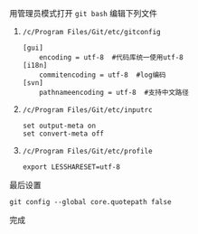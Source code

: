 用管理员模式打开 `git bash` 编辑下列文件

1. `/c/Program Files/Git/etc/gitconfig`

   ```shell
   [gui]  
       encoding = utf-8  #代码库统一使用utf-8  
   [i18n]  
       commitencoding = utf-8  #log编码  
   [svn]  
       pathnameencoding = utf-8  #支持中文路径
   ```

2. `/c/Program Files/Git/etc/inputrc`

   ```shell
   set output-meta on
   set convert-meta off
   ```

3. `/c/Program Files/Git/etc/profile`

   ```shell
   export LESSHARESET=utf-8
   ```

最后设置

`git config --global core.quotepath false`

完成